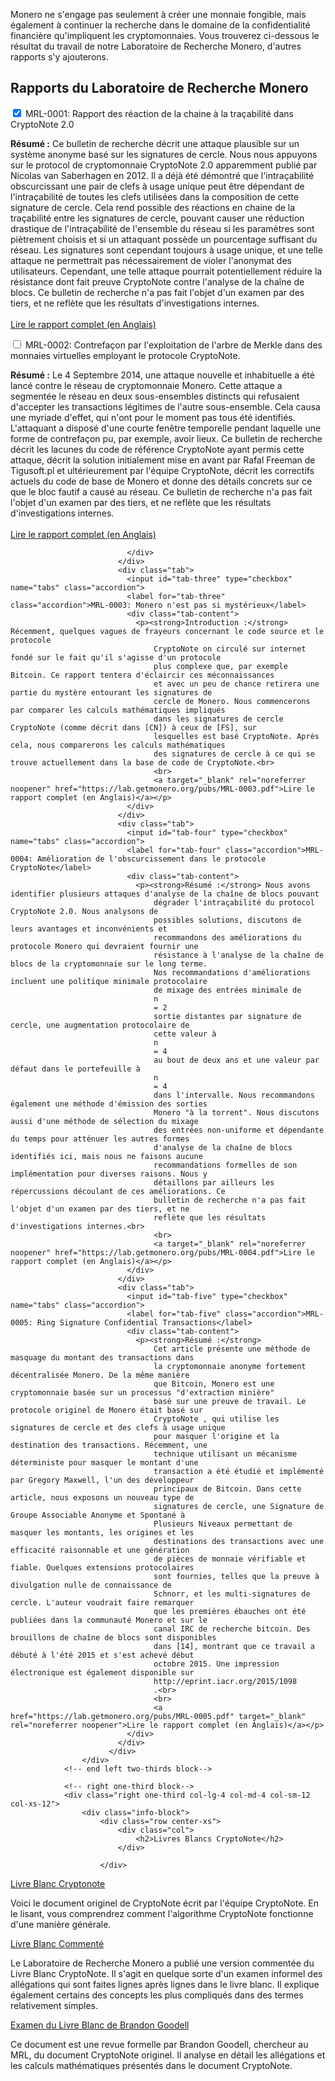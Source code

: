 <div class="container description">
<p>Monero ne s'engage pas seulement à créer une monnaie fongible, mais également à continuer la recherche dans le domaine de la confidentialité financière qu'impliquent les cryptomonnaies. Vous trouverez ci-dessous le résultat du travail de notre Laboratoire de Recherche Monero, d'autres rapports s'y ajouterons.</p>
</div>

<section class="container">
            <div class="row">
                <!-- left two-thirds block-->
                <div class="left two-thirds col-lg-8 col-md-8 col-sm-12 col-xs-12">
                    <div class="info-block research-paper">
                        <div class="row center-xs">
                            <div class="col"><h2>Rapports du Laboratoire de Recherche Monero</h2></div>
                        </div>
                        <div class="tab">
                              <input id="tab-one" type="checkbox" name="tabs" class="accordion" checked="checked">
                              <label for="tab-one" class="accordion">MRL-0001: Rapport des réaction de la chaine à la traçabilité dans CryptoNote 2.0</label>
                              <div class="tab-content">
                                <p><strong>Résumé :</strong> Ce bulletin de recherche décrit une attaque plausible sur un système anonyme basé
                                    sur les signatures de cercle. Nous nous appuyons sur le protocol de cryptomonnaie
                                    CryptoNote 2.0 apparemment publié par Nicolas van Saberhagen en 2012. Il a déjà
                                    été démontré que l'intraçabilité obscurcissant une pair de clefs à usage
                                    unique peut être dépendant de l'intraçabilité de toutes les clefs utilisées
                                    dans la composition de cette signature de cercle. Cela rend possible des réactions
                                    en chaine de la traçabilité entre les signatures de cercle, pouvant causer une
                                    réduction drastique de l'intraçabilité de l'ensemble du réseau si les paramètres
                                    sont piètrement choisis et si un attaquant possède un pourcentage suffisant du
                                    réseau. Les signatures sont cependant toujours à usage unique, et une telle
                                    attaque ne permettrait pas nécessairement de violer l'anonymat des utilisateurs.
                                    Cependant, une telle attaque pourrait potentiellement réduire la résistance dont
                                    fait preuve CryptoNote contre l'analyse de la chaîne de blocs. Ce bulletin de recherche
                                    n'a pas fait l'objet d'un examen par des tiers, et ne reflète que les résultats
                                    d'investigations internes.
                                    <br>
                                    <br>
                                    <a target="_blank" rel="noreferrer noopener" href="https://lab.getmonero.org/pubs/MRL-0001.pdf">Lire le rapport complet (en Anglais)</a>
                               </p>
                              </div>
                            </div>
                            <div class="tab">
                              <input id="tab-two" type="checkbox" name="tabs" class="accordion">
                              <label for="tab-two" class="accordion">MRL-0002: Contrefaçon par l'exploitation de l'arbre de Merkle dans des monnaies virtuelles employant le protocole CryptoNote.</label>
                              <div class="tab-content">
                                <p><strong>Résumé :</strong> Le 4 Septembre 2014, une attaque nouvelle et inhabituelle a été lancé contre
                                    le réseau de cryptomonnaie Monero. Cette attaque a segmentée le réseau en deux
                                    sous-ensembles distincts qui refusaient d'accepter les transactions légitimes
                                    de l'autre sous-ensemble. Cela causa une myriade d'effet, qui n'ont pour le
                                    moment pas tous été identifiés. L'attaquant a disposé d'une courte fenêtre
                                    temporelle pendant laquelle une forme de contrefaçon pu, par exemple, avoir lieux.
                                    Ce bulletin de recherche décrit les lacunes du code de référence CryptoNote ayant
                                    permis cette attaque, décrit la solution initialement mise en avant par Rafal
                                    Freeman de Tigusoft.pl et ultérieurement par l'équipe CryptoNote, décrit les
                                    correctifs actuels du code de base de Monero et donne des détails concrets sur
                                    ce que le bloc fautif a causé au réseau. Ce bulletin de recherche
                                    n'a pas fait l'objet d'un examen par des tiers, et ne reflète que les résultats
                                    d'investigations internes.<br>
                                    <br>
                                    <a target="_blank" rel="noreferrer noopener" href="https://lab.getmonero.org/pubs/MRL-0002.pdf">Lire le rapport complet (en Anglais)</a></p>

                              </div>
                            </div>
                            <div class="tab">
                              <input id="tab-three" type="checkbox" name="tabs" class="accordion">
                              <label for="tab-three" class="accordion">MRL-0003: Monero n'est pas si mystérieux</label>
                              <div class="tab-content">
                                <p><strong>Introduction :</strong> Récemment, quelques vagues de frayeurs concernant le code source et le protocole
                                    CryptoNote on circulé sur internet fondé sur le fait qu'il s'agisse d'un protocole
                                    plus complexe que, par exemple Bitcoin. Ce rapport tentera d'éclaircir ces méconnaissances
                                    et avec un peu de chance retirera une partie du mystère entourant les signatures de
                                    cercle de Monero. Nous commencerons par comparer les calculs mathématiques impliqués
                                    dans les signatures de cercle CryptoNote (comme décrit dans [CN]) à ceux de [FS], sur
                                    lesquelles est basé CryptoNote. Après cela, nous comparerons les calculs mathématiques
                                    des signatures de cercle à ce qui se trouve actuellement dans la base de code de CryptoNote.<br>
                                    <br>
                                    <a target="_blank" rel="noreferrer noopener" href="https://lab.getmonero.org/pubs/MRL-0003.pdf">Lire le rapport complet (en Anglais)</a></p>
                              </div>
                            </div>
                            <div class="tab">
                              <input id="tab-four" type="checkbox" name="tabs" class="accordion">
                              <label for="tab-four" class="accordion">MRL-0004: Amélioration de l'obscurcissement dans le protocole CryptoNote</label>
                              <div class="tab-content">
                                <p><strong>Résumé :</strong> Nous avons identifier plusieurs attaques d'analyse de la chaîne de blocs pouvant
                                    dégrader l'intraçabilité du protocol CryptoNote 2.0. Nous analysons de
                                    possibles solutions, discutons de leurs avantages et inconvénients et
                                    recommandons des améliorations du protocole Monero qui devraient fournir une
                                    résistance à l'analyse de la chaîne de blocs de la cryptomonnaie sur le long terme.
                                    Nos recommandations d'améliorations incluent une politique minimale protocolaire
                                    de mixage des entrées minimale de
                                    n
                                    = 2
                                    sortie distantes par signature de cercle, une augmentation protocolaire de
                                    cette valeur à
                                    n
                                    = 4
                                    au bout de deux ans et une valeur par défaut dans le portefeuille à
                                    n
                                    = 4
                                    dans l'intervalle. Nous recommandons également une méthode d'émission des sorties
                                    Monero "à la torrent". Nous discutons aussi d'une méthode de sélection du mixage
                                    des entrées non-uniforme et dépendante du temps pour atténuer les autres formes
                                    d'analyse de la chaîne de blocs identifiés ici, mais nous ne faisons aucune
                                    recommandations formelles de son implémentation pour diverses raisons. Nous y
                                    détaillons par ailleurs les répercussions découlant de ces améliorations. Ce
                                    bulletin de recherche n'a pas fait l'objet d'un examen par des tiers, et ne
                                    reflète que les résultats d'investigations internes.<br>
                                    <br>
                                    <a target="_blank" rel="noreferrer noopener" href="https://lab.getmonero.org/pubs/MRL-0004.pdf">Lire le rapport complet (en Anglais)</a></p>
                              </div>
                            </div>
                            <div class="tab">
                              <input id="tab-five" type="checkbox" name="tabs" class="accordion">
                              <label for="tab-five" class="accordion">MRL-0005: Ring Signature Confidential Transactions</label>
                              <div class="tab-content">
                                <p><strong>Résumé :</strong>
                                    Cet article présente une méthode de masquage du montant des transactions dans
                                    la cryptomonnaie anonyme fortement décentralisée Monero. De la même manière
                                    que Bitcoin, Monero est une cryptomonnaie basée sur un processus "d'extraction minière"
                                    basé sur une preuve de travail. Le protocole originel de Monero était basé sur
                                    CryptoNote , qui utilise les signatures de cercle et des clefs à usage unique
                                    pour masquer l'origine et la destination des transactions. Récemment, une
                                    technique utilisant un mécanisme déterministe pour masquer le montant d'une
                                    transaction a été étudié et implémenté par Gregory Maxwell, l'un des développeur
                                    principaux de Bitcoin. Dans cette article, nous exposons un nouveau type de
                                    signatures de cercle, une Signature de Groupe Associable Anonyme et Spontané à
                                    Plusieurs Niveaux permettant de masquer les montants, les origines et les
                                    destinations des transactions avec une efficacité raisonnable et une génération
                                    de pièces de monnaie vérifiable et fiable. Quelques extensions protocolaires
                                    sont fournies, telles que la preuve à divulgation nulle de connaissance de
                                    Schnorr, et les multi-signatures de cercle. L'auteur voudrait faire remarquer
                                    que les premières ébauches ont été publiées dans la communauté Monero et sur le
                                    canal IRC de recherche bitcoin. Des brouillons de chaîne de blocs sont disponibles
                                    dans [14], montrant que ce travail a débuté à l'été 2015 et s'est achevé début
                                    octobre 2015. Une impression électronique est également disponible sur
                                    http://eprint.iacr.org/2015/1098
                                    .<br>
                                    <br>
                                    <a href="https://lab.getmonero.org/pubs/MRL-0005.pdf" target="_blank" rel="noreferrer noopener">Lire le rapport complet (en Anglais)</a></p>
                              </div>
                            </div>
                          </div>
                    </div>
                <!-- end left two-thirds block-->

                <!-- right one-third block-->
                <div class="right one-third col-lg-4 col-md-4 col-sm-12 col-xs-12">
                    <div class="info-block">
                        <div class="row center-xs">
                            <div class="col">
                                <h2>Livres Blancs CryptoNote</h2>
                            </div>

                        </div>
<div markdown="1">

[Livre Blanc Cryptonote](https://cryptonote.org/whitepaper.pdf)

Voici le document originel de CryptoNote écrit par l'équipe CryptoNote. En le lisant, vous comprendrez comment l'algorithme CryptoNote fonctionne d'une manière générale.

[Livre Blanc Commenté](https://downloads.getmonero.org/whitepaper_annotated.pdf)

Le Laboratoire de Recherche Monero a publié une version commentée du Livre Blanc CryptoNote. Il s'agit en quelque sorte d'un examen informel des allégations qui sont faites lignes après lignes dans le livre blanc. Il explique également certains des concepts les plus compliqués dans des termes relativement simples.

[Examen du Livre Blanc de Brandon Goodell](https://downloads.getmonero.org/whitepaper_review.pdf)

Ce document est une revue formelle par Brandon Goodell, chercheur au MRL, du document CryptoNote originel. Il analyse en détail les allégations et les calculs mathématiques présentés dans le document CryptoNote.

</div>
                    </div>
                </div>
                <!-- end right one-third block-->
            </div>
</section>
